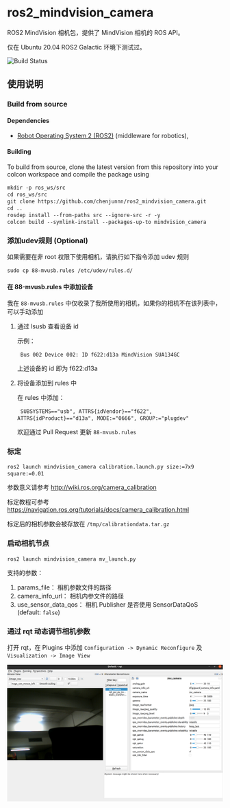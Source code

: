 # ros2_mindvision_camera

ROS2 MindVision 相机包，提供了 MindVision 相机的 ROS API。

仅在 Ubuntu 20.04 ROS2 Galactic 环境下测试过。

![Build Status](https://github.com/chenjunnn/ros2_mindvision_camera/actions/workflows/ros_ci.yml/badge.svg)

## 使用说明

### Build from source

#### Dependencies

- [Robot Operating System 2 (ROS2)](https://docs.ros.org/en/galactic/) (middleware for robotics),

#### Building

To build from source, clone the latest version from this repository into your colcon workspace and compile the package using

	mkdir -p ros_ws/src
	cd ros_ws/src
	git clone https://github.com/chenjunnn/ros2_mindvision_camera.git
	cd ..
	rosdep install --from-paths src --ignore-src -r -y
	colcon build --symlink-install --packages-up-to mindvision_camera

### 添加udev规则 (Optional)

如果需要在非 root 权限下使用相机，请执行如下指令添加 udev 规则

    sudo cp 88-mvusb.rules /etc/udev/rules.d/

#### 在 88-mvusb.rules 中添加设备

我在 `88-mvusb.rules` 中仅收录了我所使用的相机，如果你的相机不在该列表中，可以手动添加

1. 通过 lsusb 查看设备 id

    示例：

        Bus 002 Device 002: ID f622:d13a MindVision SUA134GC

    上述设备的 id 即为 f622:d13a

2. 将设备添加到 rules 中

    在 rules 中添加：

        SUBSYSTEMS=="usb", ATTRS{idVendor}=="f622", ATTRS{idProduct}=="d13a", MODE:="0666", GROUP:="plugdev"

    欢迎通过 Pull Request 更新 `88-mvusb.rules`

### 标定

    ros2 launch mindvision_camera calibration.launch.py size:=7x9 square:=0.01

参数意义请参考 http://wiki.ros.org/camera_calibration

标定教程可参考 https://navigation.ros.org/tutorials/docs/camera_calibration.html

标定后的相机参数会被存放在 `/tmp/calibrationdata.tar.gz`

### 启动相机节点

    ros2 launch mindvision_camera mv_launch.py

支持的参数：

1. params_file： 相机参数文件的路径 
2. camera_info_url： 相机内参文件的路径
3. use_sensor_data_qos： 相机 Publisher 是否使用 SensorDataQoS (default: `false`)

### 通过 rqt 动态调节相机参数

打开 rqt，在 Plugins 中添加 `Configuration -> Dynamic Reconfigure` 及 `Visualization -> Image View`

![](docs/rqt.png)
